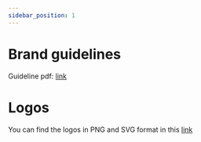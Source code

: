```yaml
---
sidebar_position: 1
---
```


# Brand guidelines

Guideline pdf: [link](/CosmWasm_Brand_Guidelines.pdf)

# Logos

You can find the logos in PNG and SVG format in this [link](/logos.tar.gz)
